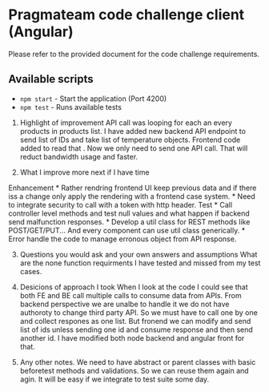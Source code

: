 # Pragmateam code challenge client (Angular)

Please refer to the provided document for the code challenge requirements.

## Available scripts

- `npm start` - Start the application (Port 4200)
- `npm test` - Runs available tests



01. Highlight of improvement
API call was looping for each an every products in products list. I have added new backend API endpoint
to send list of IDs and take list of temperature objects. Frontend code added to read that . Now we only need to send one API call. That will reduct bandwidth usage and faster. 

02.  What I improve more next if I have time

Enhancement
	* Rather rendring frontend UI keep previous data and if there iss a change only apply the rendering with a frontend case system.
    * Need to integrate security to call with a token with http header.
Test 
	* Call controller level methods and test null values and what happen if backend send malfunction responses.
    * Develop a util class for REST methods like POST/GET/PUT... And every component can use util class generically. 
	* Error handle the code to manage erronous object from API response. 

03. Questions you would ask and your own answers and assumptions
	What are the none function requirments I have tested and missed from my test cases.

04. Desicions of approach I took
When I look at the code I could see that both FE and BE call multiple calls to consume data from APIs.
From backend perspective we are unalbe to handle it we do not have authoroty to change third party API. So we must have to call one by one and collect respones as one list.
But fronend we can modify and send list of ids unless sending one id and consume response and then send another id. I have modified both node backend and angular front for that.

05. Any other notes. 
We need to have abstract or parent classes with basic beforetest methods and validations. So we can reuse them again and agin. It will be easy if we integrate to test suite some day. 
	
	

